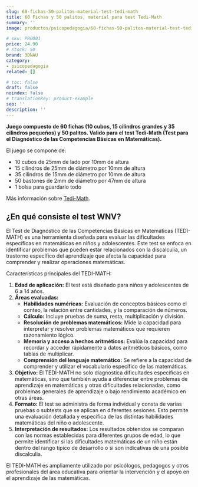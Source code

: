 ```yaml
---
slug: 60-fichas-50-palitos-material-test-tedi-math
title: 60 Fichas y 50 palitos, material para test Tedi-Math
summary: ''
image: productos/psicopedagogia/60-fichas-50-palitos-material-test-tedi-math.webp

# sku: PRO001
price: 24.90
# stock: 50
brand: 3DNAU
category:
- psicopedagogia
related: []

# toc: false
draft: false
noindex: false
# translationKey: product-example
seo: ''
description: ''
---
```

**Juego compuesto de 60 fichas (10 cubos, 15 cilindros grandes y 35 cilindros pequeños) y 50 palitos. Valido para el test Tedi-Math (Test para el Diagnóstico de las Competencias Básicas en Matemáticas).**

El juego se compone de:

- 10 cubos de 25mm de lado por 10mm de altura
- 15 cilindros de 25mm de diámetro por 10mm de altura
- 35 cilindros de 15mm de diámetro por 10mm de altura
- 50 bastones de 2mm de diámetro por 47mm de altura
- 1 bolsa para guardarlo todo

Más información sobre [Tedi-Math](https://web.teaediciones.com/tedi-math.aspx).

## ¿En qué consiste el test WNV?

El Test de Diagnóstico de las Competencias Básicas en Matemáticas (TEDI-MATH) es una herramienta diseñada para evaluar las dificultades específicas en matemáticas en niños y adolescentes. Este test se enfoca en identificar problemas que pueden estar relacionados con la discalculia, un trastorno específico del aprendizaje que afecta la capacidad para comprender y realizar operaciones matemáticas.

Características principales del TEDI-MATH:

1. **Edad de aplicación:** El test está diseñado para niños y adolescentes de 6 a 14 años.
2. **Áreas evaluadas:**
    - **Habilidades numéricas:** Evaluación de conceptos básicos como el conteo, la relación entre cantidades, y la comparación de números.
    - **Cálculo:** Incluye pruebas de suma, resta, multiplicación y división.
    - **Resolución de problemas matemáticos:** Mide la capacidad para interpretar y resolver problemas matemáticos que requieren razonamiento lógico.
    - **Memoria y acceso a hechos aritméticos:** Evalúa la capacidad para recordar y acceder rápidamente a datos aritméticos básicos, como tablas de multiplicar.
    - **Comprensión del lenguaje matemático:** Se refiere a la capacidad de comprender y utilizar el vocabulario específico de las matemáticas.
3. **Objetivo:** El TEDI-MATH no solo diagnostica dificultades específicas en matemáticas, sino que también ayuda a diferenciar entre problemas de aprendizaje en matemáticas y otras dificultades relacionadas, como problemas generales de aprendizaje o bajo rendimiento académico en otras áreas.
4. **Formato:** El test se administra de forma individual y consta de varias pruebas o subtests que se aplican en diferentes sesiones. Esto permite una evaluación detallada y específica de las distintas habilidades matemáticas del niño o adolescente.
5. **Interpretación de resultados:** Los resultados obtenidos se comparan con las normas establecidas para diferentes grupos de edad, lo que permite identificar si las dificultades matemáticas de un niño están dentro del rango típico de desarrollo o si son indicativas de una posible discalculia.

El TEDI-MATH es ampliamente utilizado por psicólogos, pedagogos y otros profesionales del área educativa para orientar la intervención y el apoyo en el aprendizaje de las matemáticas.